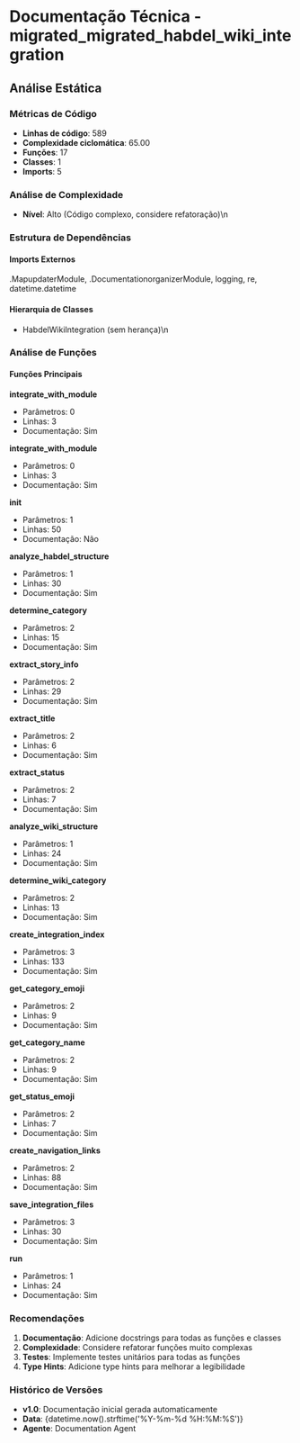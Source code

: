 # Documentação Técnica - migrated_migrated_habdel_wiki_integration

## Análise Estática

### Métricas de Código
- **Linhas de código**: 589
- **Complexidade ciclomática**: 65.00
- **Funções**: 17
- **Classes**: 1
- **Imports**: 5

### Análise de Complexidade
- **Nível**: Alto (Código complexo, considere refatoração)\n
### Estrutura de Dependências

#### Imports Externos
.MapupdaterModule, .DocumentationorganizerModule, logging, re, datetime.datetime

#### Hierarquia de Classes
- HabdelWikiIntegration (sem herança)\n
### Análise de Funções

#### Funções Principais
**integrate_with_module**
- Parâmetros: 0
- Linhas: 3
- Documentação: Sim

**integrate_with_module**
- Parâmetros: 0
- Linhas: 3
- Documentação: Sim

**__init__**
- Parâmetros: 1
- Linhas: 50
- Documentação: Não

**analyze_habdel_structure**
- Parâmetros: 1
- Linhas: 30
- Documentação: Sim

**determine_category**
- Parâmetros: 2
- Linhas: 15
- Documentação: Sim

**extract_story_info**
- Parâmetros: 2
- Linhas: 29
- Documentação: Sim

**extract_title**
- Parâmetros: 2
- Linhas: 6
- Documentação: Sim

**extract_status**
- Parâmetros: 2
- Linhas: 7
- Documentação: Sim

**analyze_wiki_structure**
- Parâmetros: 1
- Linhas: 24
- Documentação: Sim

**determine_wiki_category**
- Parâmetros: 2
- Linhas: 13
- Documentação: Sim

**create_integration_index**
- Parâmetros: 3
- Linhas: 133
- Documentação: Sim

**get_category_emoji**
- Parâmetros: 2
- Linhas: 9
- Documentação: Sim

**get_category_name**
- Parâmetros: 2
- Linhas: 9
- Documentação: Sim

**get_status_emoji**
- Parâmetros: 2
- Linhas: 7
- Documentação: Sim

**create_navigation_links**
- Parâmetros: 2
- Linhas: 88
- Documentação: Sim

**save_integration_files**
- Parâmetros: 3
- Linhas: 30
- Documentação: Sim

**run**
- Parâmetros: 1
- Linhas: 24
- Documentação: Sim

### Recomendações

1. **Documentação**: Adicione docstrings para todas as funções e classes
2. **Complexidade**: Considere refatorar funções muito complexas
3. **Testes**: Implemente testes unitários para todas as funções
4. **Type Hints**: Adicione type hints para melhorar a legibilidade

### Histórico de Versões

- **v1.0**: Documentação inicial gerada automaticamente
- **Data**: {datetime.now().strftime('%Y-%m-%d %H:%M:%S')}
- **Agente**: Documentation Agent

